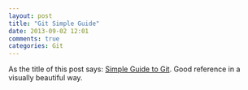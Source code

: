 ```yaml
---
layout: post
title: "Git Simple Guide"
date: 2013-09-02 12:01
comments: true
categories: Git
---
```


As the title of this post says: [Simple Guide to Git](http://rogerdudler.github.io/git-guide/).
Good reference in a visually beautiful way.
